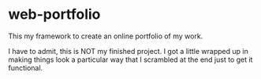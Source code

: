# web-portfolio

This my framework to create an online portfolio of my work.


I have to admit, this is NOT my finished project. I got a little wrapped up in making things look a particular way that I scrambled at the end just to get it functional.


